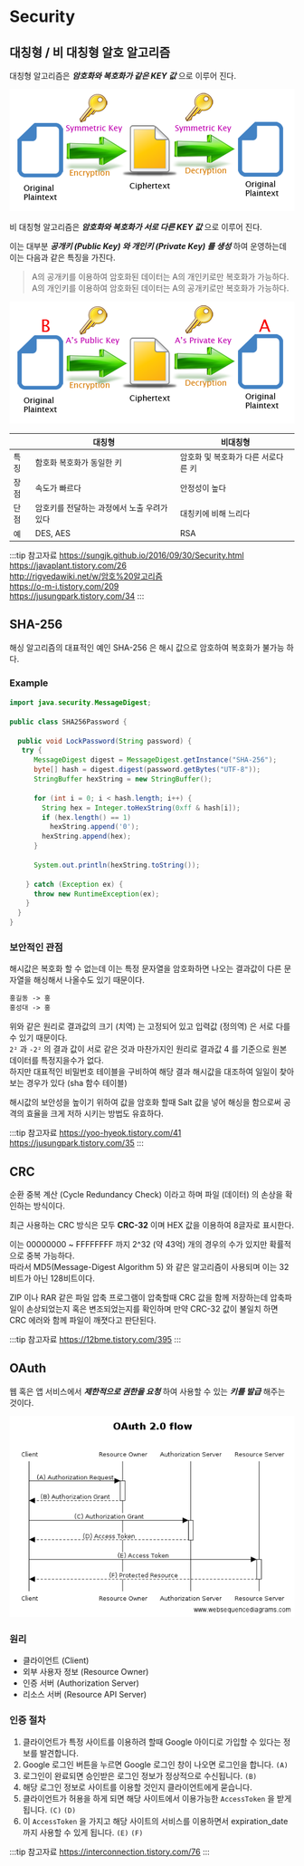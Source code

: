 # Security

## 대칭형 / 비 대칭형 알호 알고리즘

대칭형 알고리즘은 _**암호화와 복호화가 같은 KEY 값**_ 으로 이루어 진다.

![대칭형 암호 알고리즘](/img/A029.png)

비 대칭형 알고리즘은 _**암호화와 복호화가 서로 다른 KEY 값**_ 으로 이루어 진다.

이는 대부분 _**공개키 (Public Key) 와 개인키 (Private Key) 를 생성**_ 하여 운영하는데 이는 다음과 같은 특징을 가진다.

> A의 공개키를 이용하여 암호화된 데이터는 A의 개인키로만 복호화가 가능하다.  
> A의 개인키를 이용하여 암호화된 데이터는 A의 공개키로만 복호화가 가능하다.

![비대칭형 암호 알고리즘](/img/A030.png)

||대칭형|비대칭형|
|--|--|--|
|특징|함호화 복호화가 동일한 키|암호화 및 복호화가 다른 서로다른 키|
|장점|속도가 빠르다|안정성이 높다|
|단점|암호키를 전달하는 과정에서 노출 우려가 있다|대칭키에 비해 느리다|
|예|DES, AES|RSA|

:::tip 참고자료
<https://sungjk.github.io/2016/09/30/Security.html>  
<https://javaplant.tistory.com/26>  
<http://rigvedawiki.net/w/암호%20알고리즘>  
<https://o-m-i.tistory.com/209>  
<https://jusungpark.tistory.com/34>
:::

## SHA-256

해싱 알고리즘의 대표적인 예인 SHA-256 은 해시 값으로 암호하여 복호화가 불가능 하다.

### Example

```java
import java.security.MessageDigest;

public class SHA256Password {

  public void LockPassword(String password) {
   try {
      MessageDigest digest = MessageDigest.getInstance("SHA-256");
      byte[] hash = digest.digest(password.getBytes("UTF-8"));
      StringBuffer hexString = new StringBuffer();

      for (int i = 0; i < hash.length; i++) {
        String hex = Integer.toHexString(0xff & hash[i]);
        if (hex.length() == 1)
          hexString.append('0');
        hexString.append(hex);
      }

      System.out.println(hexString.toString());

    } catch (Exception ex) {
      throw new RuntimeException(ex);
    }
  }
}

```

### 보안적인 관점

해시값은 복호화 할 수 없는데 이는 특정 문자열을 암호화하면 나오는 결과값이 다른 문자열을 해싱해서 나올수도 있기 때문이다.  

```md
홍길동 -> 홍
홍성대 -> 홍
```

위와 같은 원리로 결과값의 크기 (치역) 는 고정되어 있고 입력값 (정의역) 은 서로 다를 수 있기 때문이다.  
`2²` 과 `-2²` 의 결과 값이 서로 같은 것과 마찬가지인 원리로 결과값 4 를 기준으로 원본 데이터를 특정지을수가 없다.  
하지만 대표적인 비밀번호 테이블을 구비하여 해당 결과 해시값을 대조하여 일일이 찾아보는 경우가 있다 (sha 함수 테이블)

해시값의 보안성을 높이기 위하여 값을 암호화 할때 Salt 값을 넣어 해싱을 함으로써 공격의 효율을 크게 저하 시키는 방법도 유효하다.

:::tip 참고자료
<https://yoo-hyeok.tistory.com/41>  
<https://jusungpark.tistory.com/35>
:::

## CRC

순환 중복 계산 (Cycle Redundancy Check) 이라고 하며 파일 (데이터) 의 손상을 확인하는 방식이다.

최근 사용하는 CRC 방식은 모두 **CRC-32** 이며 HEX 값을 이용하여 8글자로 표시한다.

이는 00000000 ~ FFFFFFFF 까지 2^32 (약 43억) 개의 경우의 수가 있지만 확률적으로 중복 가능하다.  
따라서 MD5(Message-Digest Algorithm 5) 와 같은 알고리즘이 사용되며 이는 32비트가 아닌 128비트이다.

ZIP 이나 RAR 같은 파일 압축 프로그램이 압축할때 CRC 값을 함께 저장하는데 압축파일이 손상되었는지 혹은 변조되었는지를 확인하며 만약 CRC-32 값이 불일치 하면 CRC 에러와 함께 파일이 깨졋다고 판단된다.

:::tip 참고자료
<https://12bme.tistory.com/395>
:::

## OAuth

웹 혹은 앱 서비스에서 _**제한적으로 권한을 요청**_ 하여 사용할 수 있는 _**키를 발급**_ 해주는 것이다.

![OAuth 2.0](/img/A103.png)

### 원리

* 클라이언트 (Client)
* 외부 사용자 정보 (Resource Owner)
* 인증 서버 (Authorization Server)
* 리소스 서버 (Resource API Server)

### 인증 절차

1. 클라이언트가 특정 사이트를 이용하려 할때 Google 아이디로 가입할 수 있다는 정보를 발견합니다.
2. Google 로그인 버튼을 누르면 Google 로그인 창이 나오면 로그인을 합니다. `(A)`
3. 로그인이 완료되면 승인받은 로그인 정보가 정상적으로 수신됩니다. `(B)`
4. 해당 로그인 정보로 사이트를 이용할 것인지 클라이언트에게 묻습니다.
5. 클라이언트가 허용을 하게 되면 해당 사이트에서 이용가능한 `AccessToken` 을 받게 됩니다. `(C)` `(D)`
6. 이 `AccessToken` 을 가지고 해당 사이트의 서비스를 이용하면서 expiration_date 까지 사용할 수 있게 됩니다. `(E)` `(F)`

:::tip 참고자료
<https://interconnection.tistory.com/76>
:::
